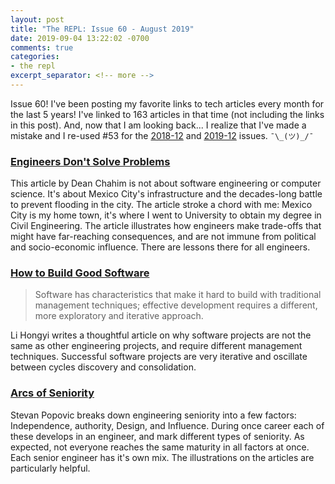 ```yaml
---
layout: post
title: "The REPL: Issue 60 - August 2019"
date: 2019-09-04 13:22:02 -0700
comments: true
categories:
- the repl
excerpt_separator: <!-- more -->
---
```


Issue 60! I've been posting my favorite links to tech articles every month for the last 5 years! I've linked to 163 articles in that time (not including the links in this post). And, now that I am looking back... I realize that I've made a mistake and I re-used #53 for the [2018-12](/blog/2019/01/08/the-repl-issue-53-december-2018/) and [2019-12](/blog/2019/02/04/the-repl-issue-53-january-2019/) issues. `¯\_(ツ)_/¯`

### [Engineers Don't Solve Problems][1]

This article by Dean Chahim is not about software engineering or computer science. It's about Mexico City's infrastructure and the decades-long battle to prevent flooding in the city. The article stroke a chord with me: Mexico City is my home town, it's where I went to University to obtain my degree in Civil Engineering. The article illustrates how engineers make trade-offs that might have far-reaching consequences, and are not immune from political and socio-economic influence. There are lessons there for all engineers.

### [How to Build Good Software][2]

> Software has characteristics that make it hard to build with traditional management techniques; effective development requires a different, more exploratory and iterative approach.

Li Hongyi writes a thoughtful article on why software projects are not the same as other engineering projects, and require different management techniques. Successful software projects are very iterative and oscillate between cycles discovery and consolidation.


### [Arcs of Seniority][3]

Stevan Popovic breaks down engineering seniority into a few factors: Independence, authority, Design, and Influence. During once career each of these develops in an engineer, and mark different types of seniority. As expected, not everyone reaches the same maturity in all factors at once. Each senior engineer has it's own mix. The illustrations on the articles are particularly helpful.


[1]: https://logicmag.io/failure/engineers-dont-solve-problems/
[2]: https://www.csc.gov.sg/articles/how-to-build-good-software
[3]: https://www.stevanpopovic.com/arcs-of-seniority/
